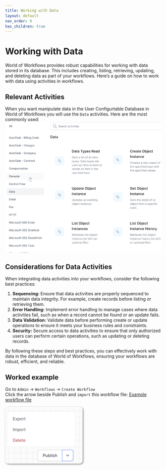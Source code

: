 ```yaml
---
title: Working with Data
layout: default
nav_order: 9
has_children: true
---
```


# Working with Data

World of Workflows provides robust capabilities for working with data stored in its database. This includes creating, listing, retrieving, updating, and deleting data as part of your workflows. Here’s a guide on how to work with data using activities in workflows.

## Relevant Activities

When you want manipulate data in the User Configurtable Database in World of Workflows you will use the `Data` activities.  Here are the most commonly used:  
![Data activities](2024-07-10-15-37-54.png)


## Considerations for Data Activities 

When integrating data activities into your workflows, consider the following best practices:

1. **Sequencing:** Ensure that data activities are properly sequenced to maintain data integrity. For example, create records before listing or retrieving them.
2. **Error Handling:** Implement error handling to manage cases where data activities fail, such as when a record cannot be found or an update fails.
3. **Data Validation:** Validate data before performing create or update operations to ensure it meets your business rules and constraints.
4. **Security:** Secure access to data activities to ensure that only authorized users can perform certain operations, such as updating or deleting records.

By following these steps and best practices, you can effectively work with data in the database of World of Workflows, ensuring your workflows are robust, efficient, and reliable.

## Worked example

Go to `Admin` -> `Workflows` -> `Create Workflow`  
Click the arrow beside Publish and `import` this workflow file:  <a href="./working-with-data-examples.json" download>Example workflow file</a>

<img src="2024-07-11-13-09-11.png" alt="Import button graphic" style="width: 250px; height: auto; border-radius: 10px; box-shadow: 2px 2px 5px grey;" />

